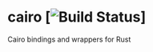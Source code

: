 # cairo [![Build Status](https://travis-ci.org/rust-gnome/cairo.png?branch=master)]
Cairo bindings and wrappers for Rust
